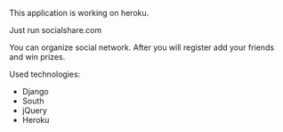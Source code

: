 This application is working on heroku.

Just run socialshare.com

You can organize social network. After you will register add your friends and win prizes.

Used technologies:
- Django
- South
- jQuery
- Heroku